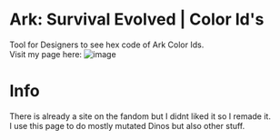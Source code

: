 # Ark: Survival Evolved | Color Id's
Tool for Designers to see hex code of Ark Color Ids.<br>
Visit my page here: 
![image](https://user-images.githubusercontent.com/91338024/145584498-c34e4387-7b2c-4c44-8624-e90b8c584cc5.png)

# Info
There is already a site on the fandom but I didnt liked it so I remade it. <br>
I use this page to do mostly mutated Dinos but also other stuff.
